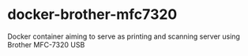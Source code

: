# docker-brother-mfc7320
Docker container aiming to serve as printing and scanning server using Brother MFC-7320 USB
